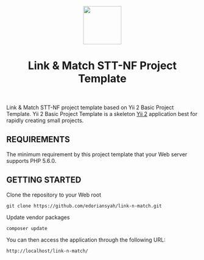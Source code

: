 <p align="center">
    <a href="https://www.nurulfikri.ac.id" target="_blank">
        <img src="https://pmb.nurulfikri.ac.id/assets/images/profile.png" height="100px">
    </a>
    <h1 align="center">Link & Match STT-NF Project Template</h1>
    <br>
</p>

Link & Match STT-NF project template based on Yii 2 Basic Project Template. Yii 2 Basic Project Template is a skeleton [Yii 2](http://www.yiiframework.com/) application best for rapidly creating small projects.

REQUIREMENTS
------------

The minimum requirement by this project template that your Web server supports PHP 5.6.0.


GETTING STARTED
---------------

Clone the repository to your Web root

~~~
git clone https://github.com/edoriansyah/link-n-match.git
~~~

Update vendor packages

~~~
composer update
~~~

You can then access the application through the following URL:

~~~
http://localhost/link-n-match/
~~~
